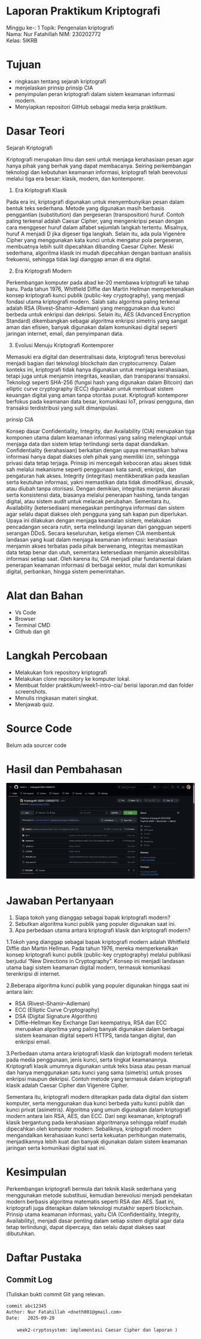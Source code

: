 # Laporan Praktikum Kriptografi
Minggu ke-: 1
Topik: Pengenalan kriptografi  
Nama: Nur Fatahillah
NIM: 230202772  
Kelas: 5IKRB

# Tujuan
- ringkasan tentang sejarah kriptografi
- menjelaskan prinsip prinsip CIA
- penyimpulan peran kriptografi dalam sistem keamanan informasi modern.
- Menyiapkan repositori GitHub sebagai media kerja praktikum.

# Dasar Teori

Sejarah Kriptografi

Kriptografi merupakan ilmu dan seni untuk menjaga kerahasiaan pesan agar hanya pihak yang berhak yang dapat membacanya. Seiring perkembangan teknologi dan kebutuhan keamanan informasi, kriptografi telah berevolusi melalui tiga era besar: klasik, modern, dan kontemporer.

1. Era Kriptografi Klasik

Pada era ini, kriptografi digunakan untuk menyembunyikan pesan dalam bentuk teks sederhana. Metode yang digunakan masih berbasis penggantian (substitution) dan pergeseran (transposition) huruf. Contoh paling terkenal adalah Caesar Cipher, yang mengenkripsi pesan dengan cara menggeser huruf dalam alfabet sejumlah langkah tertentu. Misalnya, huruf A menjadi D jika digeser tiga langkah. Selain itu, ada pula Vigenère Cipher yang menggunakan kata kunci untuk mengatur pola pergeseran, membuatnya lebih sulit dipecahkan dibanding Caesar Cipher. Meski sederhana, algoritma klasik ini mudah dipecahkan dengan bantuan analisis frekuensi, sehingga tidak lagi dianggap aman di era digital.

2. Era Kriptografi Modern

Perkembangan komputer pada abad ke-20 membawa kriptografi ke tahap baru. Pada tahun 1976, Whitfield Diffie dan Martin Hellman memperkenalkan konsep kriptografi kunci publik (public-key cryptography), yang menjadi fondasi utama kriptografi modern. Salah satu algoritma paling terkenal adalah RSA (Rivest–Shamir–Adleman) yang menggunakan dua kunci berbeda untuk enkripsi dan dekripsi. Selain itu, AES (Advanced Encryption Standard) dikembangkan sebagai algoritma enkripsi simetris yang sangat aman dan efisien, banyak digunakan dalam komunikasi digital seperti jaringan internet, email, dan penyimpanan data.

3. Evolusi Menuju Kriptografi Kontemporer

Memasuki era digital dan desentralisasi data, kriptografi terus berevolusi menjadi bagian dari teknologi blockchain dan cryptocurrency. Dalam konteks ini, kriptografi tidak hanya digunakan untuk menjaga kerahasiaan, tetapi juga untuk menjamin integritas, keaslian, dan transparansi transaksi. Teknologi seperti SHA-256 (fungsi hash yang digunakan dalam Bitcoin) dan elliptic curve cryptography (ECC) digunakan untuk membuat sistem keuangan digital yang aman tanpa otoritas pusat. Kriptografi kontemporer berfokus pada keamanan data besar, komunikasi IoT, privasi pengguna, dan transaksi terdistribusi yang sulit dimanipulasi.

prinsip CIA

Konsep dasar Confidentiality, Integrity, dan Availability (CIA) merupakan tiga komponen utama dalam keamanan informasi yang saling melengkapi untuk menjaga data dan sistem tetap terlindungi serta dapat diandalkan. Confidentiality (kerahasiaan) berkaitan dengan upaya memastikan bahwa informasi hanya dapat diakses oleh pihak yang memiliki izin, sehingga privasi data tetap terjaga. Prinsip ini mencegah kebocoran atau akses tidak sah melalui mekanisme seperti penggunaan kata sandi, enkripsi, dan pengaturan hak akses. Integrity (integritas) menitikberatkan pada keaslian serta keutuhan informasi, yakni memastikan data tidak dimodifikasi, dirusak, atau diubah tanpa otorisasi. Dengan demikian, integritas menjamin akurasi serta konsistensi data, biasanya melalui penerapan hashing, tanda tangan digital, atau sistem audit untuk melacak perubahan. Sementara itu, Availability (ketersediaan) menegaskan pentingnya informasi dan sistem agar selalu dapat diakses oleh pengguna yang sah kapan pun diperlukan. Upaya ini dilakukan dengan menjaga keandalan sistem, melakukan pencadangan secara rutin, serta melindungi layanan dari gangguan seperti serangan DDoS. Secara keseluruhan, ketiga elemen CIA membentuk landasan yang kuat dalam menjaga keamanan informasi: kerahasiaan menjamin akses terbatas pada pihak berwenang, integritas memastikan data tetap benar dan utuh, sementara ketersediaan menjamin aksesibilitas informasi setiap saat. Oleh karena itu, CIA menjadi pilar fundamental dalam penerapan keamanan informasi di berbagai sektor, mulai dari komunikasi digital, perbankan, hingga sistem pemerintahan.

# Alat dan Bahan
- Vs Code
- Browser
- Terminal CMD
- Github dan git

# Langkah Percobaan
- Melakukan fork repository kriptografi
- Melakukan clone repository ke komputer lokal.
- Membuat folder praktikum/week1-intro-cia/ berisi laporan.md dan folder screenshots.
- Menulis ringkasan materi singkat.
- Menjawab quiz.

# Source Code
Belum ada sourcer code

# Hasil dan Pembahasan
![repo_setup](screenshot/repo_setup.png)

# Jawaban Pertanyaan
1. Siapa tokoh yang dianggap sebagai bapak kriptografi modern?
2. Sebutkan algoritma kunci publik yang populer digunakan saat ini.
3. Apa perbedaan utama antara kriptografi klasik dan kriptografi modern?

1.Tokoh yang dianggap sebagai bapak kriptografi modern adalah Whitfield Diffie dan Martin Hellman.
Pada tahun 1976, mereka memperkenalkan konsep kriptografi kunci publik (public-key cryptography) melalui publikasi berjudul “New Directions in Cryptography”.
Konsep ini menjadi landasan utama bagi sistem keamanan digital modern, termasuk komunikasi terenkripsi di internet.

2.Beberapa algoritma kunci publik yang populer digunakan hingga saat ini antara lain:
- RSA (Rivest–Shamir–Adleman)
- ECC (Elliptic Curve Cryptography)
- DSA (Digital Signature Algorithm)
- Diffie–Hellman Key Exchange
Dari keempatnya, RSA dan ECC merupakan algoritma yang paling banyak digunakan dalam berbagai sistem keamanan digital seperti HTTPS, tanda tangan digital, dan enkripsi email.

3.Perbedaan utama antara kriptografi klasik dan kriptografi modern terletak pada media penggunaan, jenis kunci, serta tingkat keamanannya. Kriptografi klasik umumnya digunakan untuk teks biasa atau pesan manual dan hanya menggunakan satu kunci yang sama (simetris) untuk proses enkripsi maupun dekripsi. Contoh metode yang termasuk dalam kriptografi klasik adalah Caesar Cipher dan Vigenère Cipher.

Sementara itu, kriptografi modern diterapkan pada data digital dan sistem komputer, serta menggunakan dua kunci berbeda yaitu kunci publik dan kunci privat (asimetris). Algoritma yang umum digunakan dalam kriptografi modern antara lain RSA, AES, dan ECC. Dari segi keamanan, kriptografi klasik bergantung pada kerahasiaan algoritmanya sehingga relatif mudah dipecahkan oleh komputer modern. Sebaliknya, kriptografi modern mengandalkan kerahasiaan kunci serta kekuatan perhitungan matematis, menjadikannya lebih kuat dan banyak digunakan dalam sistem keamanan jaringan serta komunikasi digital saat ini.

# Kesimpulan
Perkembangan kriptografi bermula dari teknik klasik sederhana yang menggunakan metode substitusi, kemudian berevolusi menjadi pendekatan modern berbasis algoritma matematis seperti RSA dan AES. Saat ini, kriptografi juga diterapkan dalam teknologi mutakhir seperti blockchain. Prinsip utama keamanan informasi, yaitu CIA (Confidentiality, Integrity, Availability), menjadi dasar penting dalam setiap sistem digital agar data tetap terlindungi, dapat dipercaya, dan selalu dapat diakses saat dibutuhkan.

# Daftar Pustaka

## Commit Log
(Tuliskan bukti commit Git yang relevan.  
```
commit abc12345
Author: Nur Fatahillah <dneth001@gmail.com>
Date:   2025-09-20

    week2-cryptosystem: implementasi Caesar Cipher dan laporan )
```
